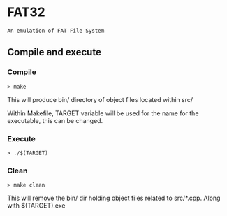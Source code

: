 # FAT32
````
An emulation of FAT File System
````

## Compile and execute

### Compile
````
> make
````
This will produce bin/ directory of object files located within src/

Within Makefile, TARGET variable will be used for the name for the executable, this can be changed.

### Execute
````
> ./$(TARGET)
````

### Clean
````
> make clean
````
This will remove the bin/ dir holding object files related to src/*.cpp. Along with $(TARGET).exe